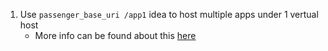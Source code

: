1. Use `passenger_base_uri /app1` idea to host multiple apps under 1
   vertual host
   * More info can be found about this [here][1]
   
[1]: http://modrails.org/documentation/Users%20guide%20Nginx.html#deploying_rails_to_sub_uri
